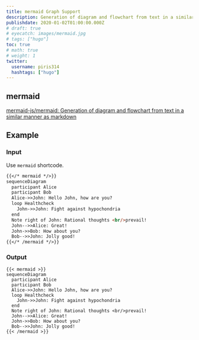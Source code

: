 ```yaml
---
title: mermaid Graph Support
description: Generation of diagram and flowchart from text in a similar manner as markdown
publishdate: 2020-01-02T01:00:00.000Z
# draft: true
# eyecatch: images/mermaid.jpg
# tags: ["hugo"]
toc: true
# math: true
# weight: 1
twitter:
  username: piris314
  hashtags: ["hugo"]
---
```




## mermaid

[mermaid-js/mermaid: Generation of diagram and flowchart from text in a similar manner as markdown](https://github.com/mermaid-js/mermaid)



## Example

### Input

Use `mermaid` shortcode.

```md
{{</* mermaid */>}}
sequenceDiagram
  participant Alice
  participant Bob
  Alice->>John: Hello John, how are you?
  loop Healthcheck
    John->>John: Fight against hypochondria
  end
  Note right of John: Rational thoughts <br/>prevail!
  John-->>Alice: Great!
  John->>Bob: How about you?
  Bob-->>John: Jolly good!
{{</* /mermaid */>}}
```

### Output

```
{{< mermaid >}}
sequenceDiagram
  participant Alice
  participant Bob
  Alice->>John: Hello John, how are you?
  loop Healthcheck
    John->>John: Fight against hypochondria
  end
  Note right of John: Rational thoughts <br/>prevail!
  John-->>Alice: Great!
  John->>Bob: How about you?
  Bob-->>John: Jolly good!
{{< /mermaid >}}
```
